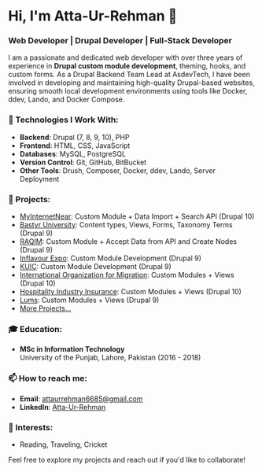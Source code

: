 <!--
**atta-ur-rehman6685/atta-ur-rehman6685** is a ✨ _special_ ✨ repository because its `README.md` (this file) appears on your GitHub profile.

Here are some ideas to get you started:

- 🔭 I’m currently working on ...
- 🌱 I’m currently learning ...
- 👯 I’m looking to collaborate on ...
- 🤔 I’m looking for help with ...
- 💬 Ask me about ...
- 📫 How to reach me: ...
- 😄 Pronouns: ...
- ⚡ Fun fact: ...
-->

# Hi, I'm Atta-Ur-Rehman 👋

### Web Developer | Drupal Developer | Full-Stack Developer

I am a passionate and dedicated web developer with over three years of experience in **Drupal custom module development**, theming, hooks, and custom forms. As a Drupal Backend Team Lead at AsdevTech, I have been involved in developing and maintaining high-quality Drupal-based websites, ensuring smooth local development environments using tools like Docker, ddev, Lando, and Docker Compose.

### 🔧 Technologies I Work With:
- **Backend**: Drupal (7, 8, 9, 10), PHP
- **Frontend**: HTML, CSS, JavaScript
- **Databases**: MySQL, PostgreSQL
- **Version Control**: Git, GitHub, BitBucket
- **Other Tools**: Drush, Composer, Docker, ddev, Lando, Server Deployment

### 🚀 Projects:
- [MyInternetNear](http://myinternet.drupalreact.com/): Custom Module + Data Import + Search API (Drupal 10)
- [Bastyr University](https://brand.bastyr.edu/): Content types, Views, Forms, Taxonomy Terms (Drupal 9)
- [RAQIM](https://raqim.net/): Custom Module + Accept Data from API and Create Nodes (Drupal 9)
- [Inflavour Expo](https://infalvourexpo.com/): Custom Module Development (Drupal 9)
- [KUIC](https://kuic.net/): Custom Module Development (Drupal 9)
- [International Organization for Migration](https://www.iom.int/): Custom Modules + Views (Drupal 10)
- [Hospitality Industry Insurance](https://hii.au/): Custom Modules + Views (Drupal 10)
- [Lums](https://lums.edu.pk/): Custom Modules + Views (Drupal 9)
- [More Projects...](http://asdevtech.com/)

### 🎓 Education:
- **MSc in Information Technology**  
  University of the Punjab, Lahore, Pakistan (2016 - 2018)

### 📫 How to reach me:
- **Email**: attaurrehman6685@gmail.com
- **LinkedIn**: [Atta-Ur-Rehman](https://www.linkedin.com/in/atta-ur-rehamn)

### 🌟 Interests:
- Reading, Traveling, Cricket

Feel free to explore my projects and reach out if you'd like to collaborate!

